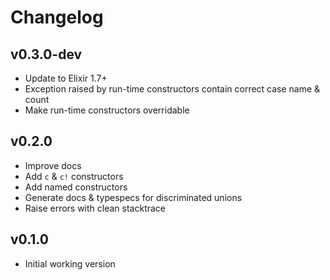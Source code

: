 # Changelog

## v0.3.0-dev

  * Update to Elixir 1.7+
  * Exception raised by run-time constructors contain correct case name & count
  * Make run-time constructors overridable

## v0.2.0

  * Improve docs
  * Add `c` & `c!` constructors
  * Add named constructors
  * Generate docs & typespecs for discriminated unions
  * Raise errors with clean stacktrace

## v0.1.0

  * Initial working version
